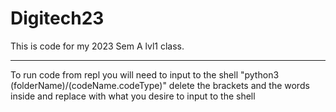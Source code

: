 # Digitech23 
This is code for my 2023 Sem A lvl1 class.

---
To run code from repl you will need to input to the shell "python3 (folderName)/(codeName.codeType)" 
delete the brackets and the words inside and replace with what you desire to input to the shell